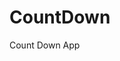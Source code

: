 # CountDown
 Count Down App
          
                            
                                                                                                                                                        
                                                                                                           
                                                                                                           
                                                                                                       
                                                                                                  
                                                                       
                                               
                                          
                
             
           
   
